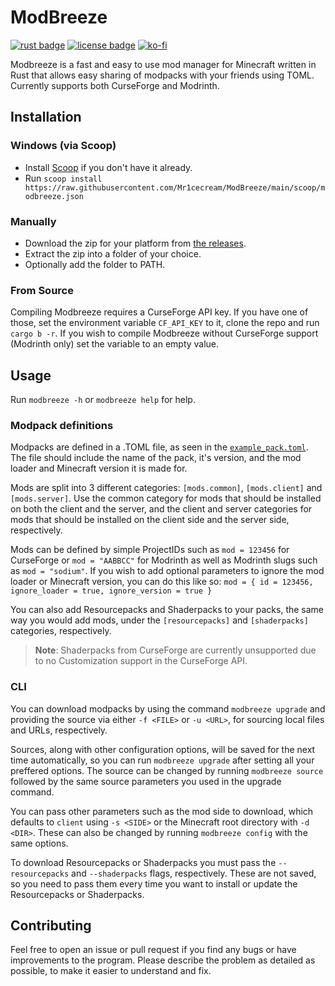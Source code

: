 # ModBreeze
[![rust badge](https://img.shields.io/static/v1?label=Made%20with&message=Rust&style=for-the-badge&logo=rust&labelColor=e82833&color=b11522)](https://www.rust-lang.org/)
[![license badge](https://img.shields.io/github/license/Mr1cecream/ModBreeze?style=for-the-badge)](https://github.com/Mr1cecream/ModBreeze/blob/main/LICENSE)
[![ko-fi](https://ko-fi.com/img/githubbutton_sm.svg)](https://ko-fi.com/mr_icecream)

Modbreeze is a fast and easy to use mod manager for Minecraft written in Rust that allows easy sharing of modpacks with your friends using TOML.
Currently supports both CurseForge and Modrinth.

## Installation

### Windows (via Scoop)
- Install [Scoop](https://scoop.sh/) if you don't have it already.
- Run `scoop install https://raw.githubusercontent.com/Mr1cecream/ModBreeze/main/scoop/modbreeze.json`

### Manually
- Download the zip for your platform from [the releases](https://github.com/Mr1cecream/Modbreeze/releases).
- Extract the zip into a folder of your choice.
- Optionally add the folder to PATH.

### From Source
Compiling Modbreeze requires a CurseForge API key.
If you have one of those, set the environment variable `CF_API_KEY` to it, clone the repo and run `cargo b -r`.
If you wish to compile Modbreeze without CurseForge support (Modrinth only) set the variable to an empty value.

## Usage
Run `modbreeze -h` or `modbreeze help` for help.

### Modpack definitions
Modpacks are defined in a .TOML file, as seen in the [`example_pack.toml`](example_pack.toml).
The file should include the name of the pack, it's version, and the mod loader and Minecraft version it is made for.

Mods are split into 3 different categories: `[mods.common]`, `[mods.client]` and `[mods.server]`.
Use the common category for mods that should be installed on both the client and the server,
and the client and server categories for mods that should be installed on the client side and the server side, respectively.

Mods can be defined by simple ProjectIDs such as `mod = 123456` for CurseForge
or `mod = "AABBCC"` for Modrinth as well as Modrinth slugs such as `mod = "sodium"`.
If you wish to add optional parameters to ignore the mod loader or Minecraft version,
you can do this like so:
`mod = { id = 123456, ignore_loader = true, ignore_version = true }`

You can also add Resourcepacks and Shaderpacks to your packs,
the same way you would add mods, under the `[resourcepacks]` and `[shaderpacks]` categories, respectively.
> **Note**: Shaderpacks from CurseForge are currently unsupported due to no Customization support in the CurseForge API.

### CLI
You can download modpacks by using the command `modbreeze upgrade` and providing the source via either `-f <FILE>` or `-u <URL>`,
for sourcing local files and URLs, respectively.

Sources, along with other configuration options, will be saved for the next time automatically, so you can run `modbreeze upgrade` after setting all your preffered options. The source can be changed by running `modbreeze source` followed by the same source parameters you used in the upgrade command.

You can pass other parameters such as the mod side to download, which defaults to `client` using `-s <SIDE>` or the Minecraft root directory with `-d <DIR>`. These can also be changed by running `modbreeze config` with the same options.

To download Resourcepacks or Shaderpacks you must pass the `--resourcepacks` and `--shaderpacks` flags, respectively.
These are not saved, so you need to pass them every time you want to install or update the Resourcepacks or Shaderpacks.

## Contributing
Feel free to open an issue or pull request if you find any bugs or have improvements to the program.
Please describe the problem as detailed as possible, to make it easier to understand and fix.

